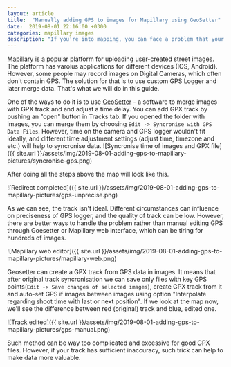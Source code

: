 ```yaml
---
layout: article
title:  "Manually adding GPS to images for Mapillary using GeoSetter"
date:  2019-08-01 22:16:00 +0300
categories: mapillary images
description: "If you're into mapping, you can face a problem that your device doesn't have GPS or it's unprecise. Here is a guide how to handle it."
---
```

<a target="_blank" href="https://www.openstreetmap.org/">Mapillary</a> is a popular platform for uploading user-created street images. The platform has varoius applications for different devices (IOS, Android).
However, some people may record images on Digital Cameras, which often don't contain GPS. The solution for that is to use custom GPS Logger and later merge data. That's what we will do in this guide.

One of the ways to do it is to use <a target="_blank" href="https://www.geosetter.de/en/main-en/">GeoSetter</a> - a software to merge images with GPX track and and adjust a time delay.
You can add GPX track by pushing an "open" button in Tracks tab. If you opened the folder with images, you can merge them by choosing `Edit -> Syncronise with GPS Data Files`.
However, time on the camera and GPS logger wouldn't fit ideally, and different time adjustment settings (adjust time, timezone and etc.) will help to syncronise data.
![Syncronise time of images and GPX file]({{ site.url }}/assets/img/2019-08-01-adding-gps-to-mapillary-pictures/syncronise-gps.png)

After doing all the steps above the map will look like this.

![Redirect completed]({{ site.url }}/assets/img/2019-08-01-adding-gps-to-mapillary-pictures/gps-unprecise.png)

As we can see, the track isn't ideal. Different circumstances can influence on preciseness of GPS logger, and the quality of track can be low. However, there are better ways to handle the problem rather than manual editing GPS through Goesetter or Mapillary web interface, which can be tiring for hundreds of images.

![Mapillary web editor]({{ site.url }}/assets/img/2019-08-01-adding-gps-to-mapillary-pictures/mapillary-web.png)

Geosetter can create a GPX track from GPS data in images. It means that after original track syncronisation we can save only files with key GPS points(`Edit -> Save changes of selected images`), create GPX track from it and auto-set GPS if images between images using option "Interpolate regarding shoot tIme with last or next position".
If we look at the map now, we'll see the difference between red (original) track and blue, edited one.

![Track edited]({{ site.url }}/assets/img/2019-08-01-adding-gps-to-mapillary-pictures/gps-manual.png)

Such method can be way too complicated and excessive for good GPX files. However, if your track has sufficient inaccuracy, such trick can help to make data more valuable.